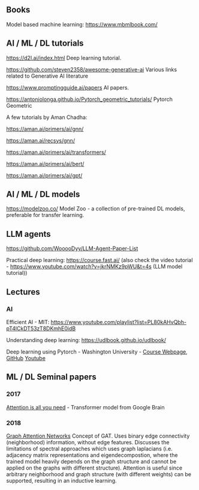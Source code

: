 ## Books

Model based machine learning: https://www.mbmlbook.com/

## AI / ML / DL tutorials

https://d2l.ai/index.html  Deep learning tutorial.

https://github.com/steven2358/awesome-generative-ai Various links related to Generative AI literature

https://www.promptingguide.ai/papers AI papers.

https://antoniolonga.github.io/Pytorch_geometric_tutorials/  Pytorch Geometric 

A few tutorials by Aman Chadha:

  https://aman.ai/primers/ai/gnn/
  
  https://aman.ai/recsys/gnn/
  
  https://aman.ai/primers/ai/transformers/
  
  https://aman.ai/primers/ai/bert/
  
  https://aman.ai/primers/ai/gpt/

## AI / ML / DL models

https://modelzoo.co/  Model Zoo - a collection of pre-trained DL models, preferable for transfer learning.

## LLM agents

https://github.com/WooooDyy/LLM-Agent-Paper-List

Practical deep learning: https://course.fast.ai/ (also check the video tutorial - https://www.youtube.com/watch?v=jkrNMKz9pWU&t=4s (LLM model tutorial))

## Lectures 

### AI

Efficient AI - MIT: https://www.youtube.com/playlist?list=PL80kAHvQbh-pT4lCkDT53zT8DKmhE0idB

Understanding deep learning: https://udlbook.github.io/udlbook/

Deep learning using Pytorch - Washington University - [Course Webpage](https://sites.wustl.edu/jeffheaton/t81-558/), [GitHub](https://github.com/jeffheaton/app_deep_learning) [Youtube](https://www.youtube.com/watch?v=r7eExQWKzdc&list=PLjy4p-07OYzuy_lHcRW8lPTLPTTOmUpmi)




## ML / DL Seminal papers

### 2017

[Attention is all you need](https://arxiv.org/abs/1706.03762) - Transformer model from Google Brain

### 2018

[Graph Attention Networks](https://arxiv.org/abs/1710.10903) Concept of GAT. Uses binary edge connectivity (neighborhood) information, without edge features. Discusses the limitations of spectral approaches which uses graph laplacians (i.e. adjacency matrix representations and eigendecompostion, where the trained model heavily depends on the graph structure and cannot be applied on the graphs with different structure). Attention is useful since arbitrary neighborhood and graph structure (with different weights) can be supported, resulting in an inductive learning.



